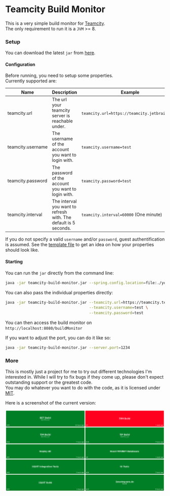 # Teamcity Build Monitor

This is a very simple build monitor for [Teamcity](https://www.jetbrains.com/teamcity/).<br>
The only requirement to run it is a `JVM` >= 8.

### Setup

You can download the latest `jar` from [here](https://github.com/rubengees/teamcity-build-monitor/releases/download/1.0.2/teamcity-build-monitor.jar).

#### Configuration

Before running, you need to setup some properties.<br>
Currently supported are:

Name              | Description                                                      | Example
----------------- | ---------------------------------------------------------------- | ---------------------------------------------
teamcity.url      | The url your teamcity server is reachable under.                 | `teamcity.url=https://teamcity.jetbrains.com`
teamcity.username | The username of the account you want to login with.              | `teamcity.username=test`
teamcity.password | The password of the account you want to login with.              | `teamcity.password=test`
teamcity.interval | The interval you want to refresh with. The default is 5 seconds. | `teamcity.interval=60000` (One minute)

If you do not specify a valid `username` and/or `password`, guest authentification is assumed. See the [template file](build.monitor.template.properties) to get an idea on how your properties should look like.

#### Starting

You can run the `jar` directly from the command line:

```bash
java -jar teamcity-build-monitor.jar --spring.config.location=file:./your.build.monitor.properties
```

You can also pass the individual properties directly:

```bash
java -jar teamcity-build-monitor.jar --teamcity.url=https://teamcity.test.com \
                                     --teamcity.username=test \
                                     --teamcity.password=test
```

You can then access the build monitor on `http://localhost:8080/buildMonitor`

If you want to adjust the port, you can do it like so:

```bash
java -jar teamcity-build-monitor.jar --server.port=1234
```

### More

This is mostly just a project for me to try out different technologies I'm interested in. While I will try to fix bugs if they come up, please don't expect outstanding support or the greatest code.<br>
You may do whatever you want to do with the code, as it is licensed under [MIT](LICENSE.txt).

Here is a screenshot of the current version:

![](art/screenshot.png)
